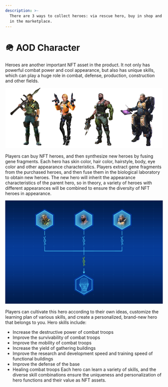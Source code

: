 ```yaml
---
description: >-
  There are 3 ways to collect heroes: via rescue hero, buy in shop and auction
  in the marketplace.
---
```


# 🪖 AOD Character

Heroes are another important NFT asset in the product. It not only has powerful combat power and cool appearance, but also has unique skills, which can play a huge role in combat, defense, production, construction and other fields.

![](<../IMG/NFTs (5).jpg>)

Players can buy NFT heroes, and then synthesize new heroes by fusing gene fragments. Each hero has skin color, hair color, hairstyle, body, eye color and other appearance characteristics. Players extract gene fragments from the purchased heroes, and then fuse them in the biological laboratory to obtain new heroes. The new hero will inherit the appearance characteristics of the parent hero, so in theory, a variety of heroes with different appearances will be combined to ensure the diversity of NFT heroes in appearance.

![](../.gitbook/assets/0223.jpg)

Players can cultivate this hero according to their own ideas, customize the learning plan of various skills, and create a personalized, brand-new hero that belongs to you. Hero skills include:

* Increase the destructive power of combat troops
* Improve the survivability of combat troops
* Improve the mobility of combat troops
* Increase the yield of gathering buildings
* Improve the research and development speed and training speed of functional buildings
* Improve the defense of the base
* Healing combat troops Each hero can learn a variety of skills, and the diverse skill combinations ensure the uniqueness and personalization of hero functions and their value as NFT assets.
